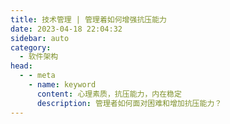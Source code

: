 ```yaml
---
title: 技术管理 | 管理着如何增强抗压能力
date: 2023-04-18 22:04:32
sidebar: auto
category: 
  - 软件架构
head:
  - - meta
    - name: keyword
      content: 心理素质，抗压能力，内在稳定
      description: 管理者如何面对困难和增加抗压能力？
---
```


